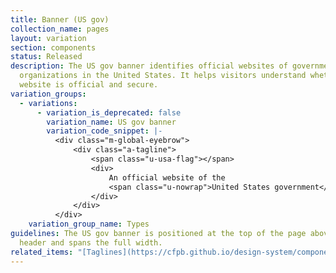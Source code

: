 ```yaml
---
title: Banner (US gov)
collection_name: pages
layout: variation
section: components
status: Released
description: The US gov banner identifies official websites of government
  organizations in the United States. It helps visitors understand whether a
  website is official and secure.
variation_groups:
  - variations:
      - variation_is_deprecated: false
        variation_name: US gov banner
        variation_code_snippet: |-
          <div class="m-global-eyebrow">
              <div class="a-tagline">
                  <span class="u-usa-flag"></span>
                  <div>
                      An official website of the
                      <span class="u-nowrap">United States government</span>
                  </div>
              </div>
          </div>
    variation_group_name: Types
guidelines: The US gov banner is positioned at the top of the page above the
  header and spans the full width.
related_items: "[Taglines](https://cfpb.github.io/design-system/components/taglines)"
---
```

